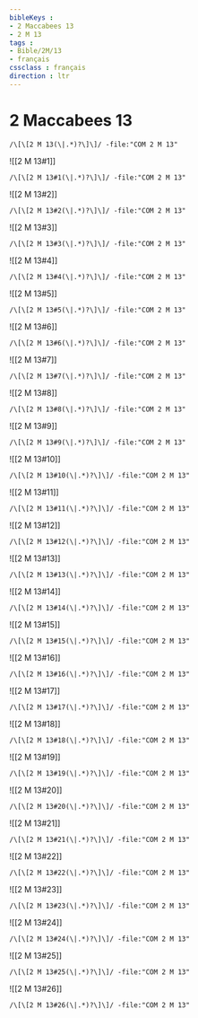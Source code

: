 ```yaml
---
bibleKeys : 
- 2 Maccabees 13
- 2 M 13
tags : 
- Bible/2M/13
- français
cssclass : français
direction : ltr
---
```


# 2 Maccabees 13

```query
/\[\[2 M 13(\|.*)?\]\]/ -file:"COM 2 M 13"
```



![[2 M 13#1]]

```query
/\[\[2 M 13#1(\|.*)?\]\]/ -file:"COM 2 M 13"
```

![[2 M 13#2]]

```query
/\[\[2 M 13#2(\|.*)?\]\]/ -file:"COM 2 M 13"
```

![[2 M 13#3]]

```query
/\[\[2 M 13#3(\|.*)?\]\]/ -file:"COM 2 M 13"
```

![[2 M 13#4]]

```query
/\[\[2 M 13#4(\|.*)?\]\]/ -file:"COM 2 M 13"
```

![[2 M 13#5]]

```query
/\[\[2 M 13#5(\|.*)?\]\]/ -file:"COM 2 M 13"
```

![[2 M 13#6]]

```query
/\[\[2 M 13#6(\|.*)?\]\]/ -file:"COM 2 M 13"
```

![[2 M 13#7]]

```query
/\[\[2 M 13#7(\|.*)?\]\]/ -file:"COM 2 M 13"
```

![[2 M 13#8]]

```query
/\[\[2 M 13#8(\|.*)?\]\]/ -file:"COM 2 M 13"
```

![[2 M 13#9]]

```query
/\[\[2 M 13#9(\|.*)?\]\]/ -file:"COM 2 M 13"
```

![[2 M 13#10]]

```query
/\[\[2 M 13#10(\|.*)?\]\]/ -file:"COM 2 M 13"
```

![[2 M 13#11]]

```query
/\[\[2 M 13#11(\|.*)?\]\]/ -file:"COM 2 M 13"
```

![[2 M 13#12]]

```query
/\[\[2 M 13#12(\|.*)?\]\]/ -file:"COM 2 M 13"
```

![[2 M 13#13]]

```query
/\[\[2 M 13#13(\|.*)?\]\]/ -file:"COM 2 M 13"
```

![[2 M 13#14]]

```query
/\[\[2 M 13#14(\|.*)?\]\]/ -file:"COM 2 M 13"
```

![[2 M 13#15]]

```query
/\[\[2 M 13#15(\|.*)?\]\]/ -file:"COM 2 M 13"
```

![[2 M 13#16]]

```query
/\[\[2 M 13#16(\|.*)?\]\]/ -file:"COM 2 M 13"
```

![[2 M 13#17]]

```query
/\[\[2 M 13#17(\|.*)?\]\]/ -file:"COM 2 M 13"
```

![[2 M 13#18]]

```query
/\[\[2 M 13#18(\|.*)?\]\]/ -file:"COM 2 M 13"
```

![[2 M 13#19]]

```query
/\[\[2 M 13#19(\|.*)?\]\]/ -file:"COM 2 M 13"
```

![[2 M 13#20]]

```query
/\[\[2 M 13#20(\|.*)?\]\]/ -file:"COM 2 M 13"
```

![[2 M 13#21]]

```query
/\[\[2 M 13#21(\|.*)?\]\]/ -file:"COM 2 M 13"
```

![[2 M 13#22]]

```query
/\[\[2 M 13#22(\|.*)?\]\]/ -file:"COM 2 M 13"
```

![[2 M 13#23]]

```query
/\[\[2 M 13#23(\|.*)?\]\]/ -file:"COM 2 M 13"
```

![[2 M 13#24]]

```query
/\[\[2 M 13#24(\|.*)?\]\]/ -file:"COM 2 M 13"
```

![[2 M 13#25]]

```query
/\[\[2 M 13#25(\|.*)?\]\]/ -file:"COM 2 M 13"
```

![[2 M 13#26]]

```query
/\[\[2 M 13#26(\|.*)?\]\]/ -file:"COM 2 M 13"
```


